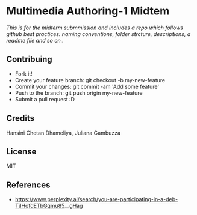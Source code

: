 # Multimedia Authoring-1 Midtem
*This is for the midterm submmission and includes a repo which follows github best practices: naming conventions, folder strcture, descriptions, a readme file and so on..*

## Contribuing
- Fork it!
- Create your feature branch: git checkout -b my-new-feature
- Commit your changes: git commit -am 'Add some feature'
- Push to the branch: git push origin my-new-feature
- Submit a pull request :D

## Credits
Hansini Chetan Dhameliya, Juliana Gambuzza

## License

MIT

## References

- https://www.perplexity.ai/search/you-are-participating-in-a-deb-TjIHqfdETbGqmu85__gHag

